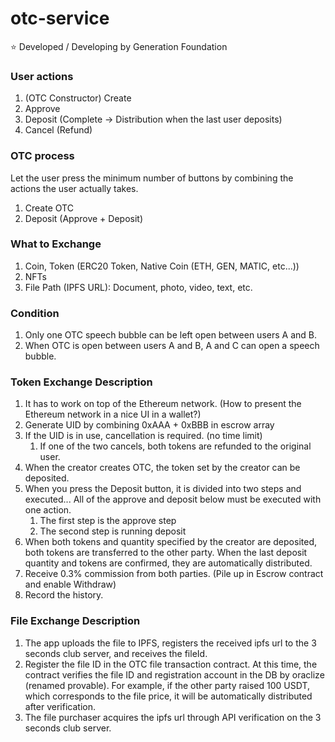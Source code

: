 # otc-service

⭐ Developed / Developing by Generation Foundation

### **User actions**

1. (OTC Constructor) Create
2. Approve
3. Deposit (Complete → Distribution when the last user deposits)
4. Cancel (Refund)

### OTC process

Let the user press the minimum number of buttons by combining the actions the user actually takes.

1. Create OTC
2. Deposit (Approve + Deposit)

### **What to Exchange**

1. Coin, Token (ERC20 Token, Native Coin (ETH, GEN, MATIC, etc...))
2. NFTs
3. File Path (IPFS URL): Document, photo, video, text, etc.

### Condition

1. Only one OTC speech bubble can be left open between users A and B.
2. When OTC is open between users A and B, A and C can open a speech bubble.

### Token Exchange Description

1. It has to work on top of the Ethereum network. (How to present the Ethereum network in a nice UI in a wallet?)
2. Generate UID by combining 0xAAA + 0xBBB in escrow array
3. If the UID is in use, cancellation is required. (no time limit)
     1. If one of the two cancels, both tokens are refunded to the original user.
4. When the creator creates OTC, the token set by the creator can be deposited.
5. When you press the Deposit button, it is divided into two steps and executed... All of the approve and deposit below must be executed with one action.
     1. The first step is the approve step
     2. The second step is running deposit
6. When both tokens and quantity specified by the creator are deposited, both tokens are transferred to the other party. When the last deposit quantity and tokens are confirmed, they are automatically distributed.
7. Receive 0.3% commission from both parties. (Pile up in Escrow contract and enable Withdraw)
8. Record the history.

### File Exchange Description

1. The app uploads the file to IPFS, registers the received ipfs url to the 3 seconds club server, and receives the fileId.
2. Register the file ID in the OTC file transaction contract. At this time, the contract verifies the file ID and registration account in the DB by oraclize (renamed provable). For example, if the other party raised 100 USDT, which corresponds to the file price, it will be automatically distributed after verification.
3. The file purchaser acquires the ipfs url through API verification on the 3 seconds club server.